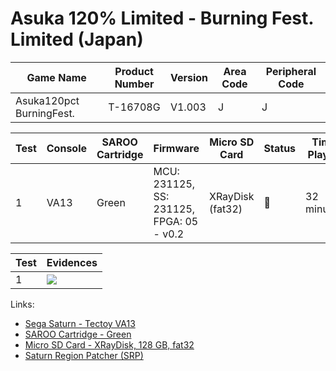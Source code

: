 # Asuka 120% Limited - Burning Fest. Limited (Japan)

| Game Name                | Product Number | Version | Area Code | Peripheral Code |
| ------------------------ | -------------- | ------- | --------- | --------------- |
| Asuka120pct BurningFest. | T-16708G       | V1.003  | J         | J               |

| Test | Console | SAROO Cartridge | Firmware                                 | Micro SD Card    | Status | Time Played |
| ---- | ------- | --------------- | ---------------------------------------- | ---------------- | ------ | ----------- |
| 1    | VA13    | Green           | MCU: 231125, SS: 231125, FPGA: 05 - v0.2 | XRayDisk (fat32) | :100:  | 32 minutes  |

| Test | Evidences                                                                                        |
| ---- | ------------------------------------------------------------------------------------------------ |
| 1    | [![](https://img.youtube.com/vi/WObkgZn-iJ4/0.jpg)](https://www.youtube.com/watch?v=WObkgZn-iJ4) |

Links:

- [Sega Saturn - Tectoy VA13](../../../Info/Consoles/VA13/README.md)
- [SAROO Cartridge - Green](../../../Info/Cartridges/RetroGameParadiseStore/1.32F/README.md)
- [Micro SD Card - XRayDisk, 128 GB, fat32](../../../Info/SdCards/XRayDisk/128GB/fat32/README.md)
- [Saturn Region Patcher (SRP)](https://segaxtreme.net/resources/saturn-region-patcher.81/download)
